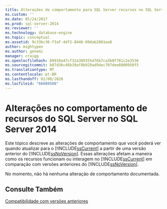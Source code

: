 ```yaml
---
title: Alterações de comportamento para SQL Server recursos no SQL Server 2014 | Microsoft Docs
ms.custom: ''
ms.date: 05/24/2017
ms.prod: sql-server-2014
ms.reviewer: ''
ms.technology: database-engine
ms.topic: conceptual
ms.assetid: 9c33bc36-f3af-4df2-8446-09dab2881ea8
author: mightypen
ms.author: genemi
manager: craigg
ms.openlocfilehash: 69918a47cf32a389355d76b7ca3b0f781c2e3536
ms.sourcegitcommit: b87d36c46b39af8b929ad94ec707dee8800950f5
ms.translationtype: MT
ms.contentlocale: pt-BR
ms.lasthandoff: 02/08/2020
ms.locfileid: "66089508"
---
```

# <a name="behavior-changes-to-sql-server-features-in-sql-server-2014"></a>Alterações no comportamento de recursos do SQL Server no SQL Server 2014
  Este tópico descreve as alterações de comportamento que você poderá ver quando atualizar para o [!INCLUDE[ssCurrent](../includes/sscurrent-md.md)] a partir de uma versão anterior do [!INCLUDE[ssNoVersion](../includes/ssnoversion-md.md)]. Essas alterações afetam a maneira como os recursos funcionam ou interagem no [!INCLUDE[ssCurrent](../includes/sscurrent-md.md)] em comparação com versões anteriores do [!INCLUDE[ssNoVersion](../includes/ssnoversion-md.md)].  
  
 No momento, não há nenhuma alteração de comportamento documentada.  
  
## <a name="see-also"></a>Consulte Também  
 [Compatibilidade com versões anteriores](../../2014/getting-started/backward-compatibility.md)  
  
  
